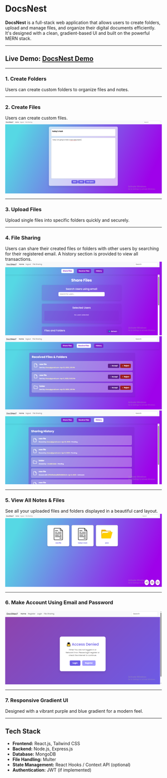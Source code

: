 # DocsNest 

**DocsNest** is a full-stack web application that allows users to create folders, upload and manage files, and organize their digital documents efficiently. It's designed with a clean, gradient-based UI and built on the powerful MERN stack.

---

## Live Demo: [DocsNest Demo](https://docsnest.netlify.app/)

---

### 1. Create Folders  
Users can create custom folders to organize files and notes.

---

### 2. Create Files  
Users can create custom files.  
![Create Files Screenshot](https://raw.githubusercontent.com/KaVipatel12/docsNest/master/client/public/Screen%20shots/file.PNG)

---

### 3. Upload Files  
Upload single files into specific folders quickly and securely.

---

### 4. File Sharing  
Users can share their created files or folders with other users by searching for their registered email. A history section is provided to view all transactions.  
![File Sharing Screenshot 1](https://raw.githubusercontent.com/KaVipatel12/docsNest/master/client/public/Screen%20shots/filesharing.PNG)  
![File Sharing Screenshot 2](https://raw.githubusercontent.com/KaVipatel12/docsNest/master/client/public/Screen%20shots/filereceive.PNG)  
![File History Screenshot](https://raw.githubusercontent.com/KaVipatel12/docsNest/master/client/public/Screen%20shots/filehistory.PNG)

---

### 5. View All Notes & Files  
See all your uploaded files and folders displayed in a beautiful card layout.  
![View All Files Screenshot](https://raw.githubusercontent.com/KaVipatel12/docsNest/master/client/public/Screen%20shots/homemain.PNG)

---

### 6. Make Account Using Email and Password  
![Account Creation Screenshot](https://raw.githubusercontent.com/KaVipatel12/docsNest/master/client/public/Screen%20shots/homepageauth.PNG)

---

### 7. Responsive Gradient UI  
Designed with a vibrant purple and blue gradient for a modern feel.

---

## Tech Stack

- **Frontend:** React.js, Tailwind CSS
- **Backend:** Node.js, Express.js
- **Database:** MongoDB
- **File Handling:** Multer
- **State Management:** React Hooks / Context API (optional)
- **Authentication:** JWT (if implemented)
